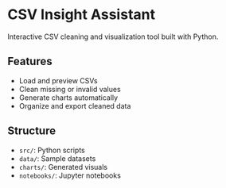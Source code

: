 # CSV Insight Assistant

Interactive CSV cleaning and visualization tool built with Python.

## Features
- Load and preview CSVs
- Clean missing or invalid values
- Generate charts automatically
- Organize and export cleaned data

## Structure
- `src/`: Python scripts
- `data/`: Sample datasets
- `charts/`: Generated visuals
- `notebooks/`: Jupyter notebooks
